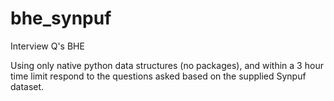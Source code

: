 # bhe_synpuf
Interview Q's BHE

Using only native python data structures (no packages), and within a 3 hour time limit respond to the questions asked based on the supplied Synpuf dataset.
